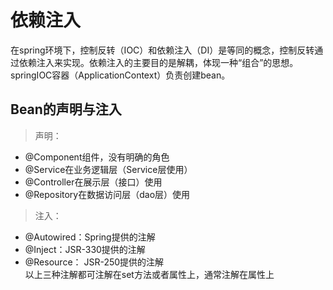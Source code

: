# 依赖注入    
在spring环境下，控制反转（IOC）和依赖注入（DI）是等同的概念，控制反转通过依赖注入来实现。依赖注入的主要目的是解耦，体现一种“组合”的思想。
springIOC容器（ApplicationContext）负责创建bean。   
## Bean的声明与注入    
> 声明：
- @Component组件，没有明确的角色
- @Service在业务逻辑层（Service层使用）
- @Controller在展示层（接口）使用
- @Repository在数据访问层（dao层）使用    
> 注入：  
- @Autowired：Spring提供的注解
- @Inject：JSR-330提供的注解
- @Resource： JSR-250提供的注解    
以上三种注解都可注解在set方法或者属性上，通常注解在属性上